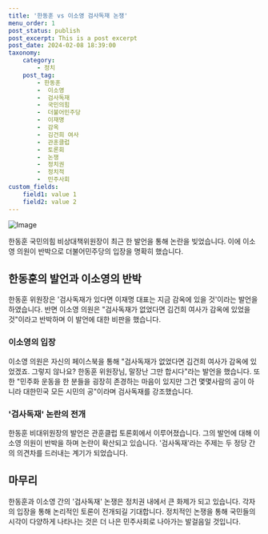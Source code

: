 ```yaml
---
title: '한동훈 vs 이소영 검사독재 논쟁'
menu_order: 1
post_status: publish
post_excerpt: This is a post excerpt
post_date: 2024-02-08 18:39:00
taxonomy:
    category:
        - 정치
    post_tag:
        - 한동훈
        -  이소영
        -  검사독재
        -  국민의힘
        -  더불어민주당
        -  이재명
        -  감옥
        -  김건희 여사
        -  관훈클럽
        -  토론회
        -  논쟁
        -  정치권
        -  정치적
        -  민주사회
custom_fields:
    field1: value 1
    field2: value 2
---
```


![Image](https://imgnews.pstatic.net/image/002/2024/02/08/0002318912_001_20240208050300991.jpg?type=w647)

한동훈 국민의힘 비상대책위원장이 최근 한 발언을 통해 논란을 빚었습니다. 이에 이소영 의원이 반박으로 더불어민주당의 입장을 명확히 했습니다. 
## 한동훈의 발언과 이소영의 반박
한동훈 위원장은 '검사독재가 있다면 이재명 대표는 지금 감옥에 있을 것'이라는 발언을 하였습니다. 반면 이소영 의원은 "검사독재가 없었다면 김건희 여사가 감옥에 있었을 것"이라고 반박하며 이 발언에 대한 비판을 했습니다. 
### 이소영의 입장
이소영 의원은 자신의 페이스북을 통해 "검사독재가 없었다면 김건희 여사가 감옥에 있었겠죠. 그렇지 않나요? 한동훈 위원장님, 말장난 그만 합시다"라는 발언을 했습니다. 또한 "민주화 운동을 한 분들을 굉장히 존경하는 마음이 있지만 그건 몇몇사람의 공이 아니라 대한민국 모든 시민의 공"이라며 검사독재를 강조했습니다.
### '검사독재' 논란의 전개
한동훈 비대위원장의 발언은 관훈클럽 토론회에서 이루어졌습니다. 그의 발언에 대해 이소영 의원이 반박을 하며 논란이 확산되고 있습니다. '검사독재'라는 주제는 두 정당 간의 의견차를 드러내는 계기가 되었습니다.
## 마무리
한동훈과 이소영 간의 '검사독재' 논쟁은 정치권 내에서 큰 화제가 되고 있습니다. 각자의 입장을 통해 논리적인 토론이 전개되길 기대합니다. 정치적인 논쟁을 통해 국민들의 시각이 다양하게 나타나는 것은 더 나은 민주사회로 나아가는 발걸음일 것입니다.
